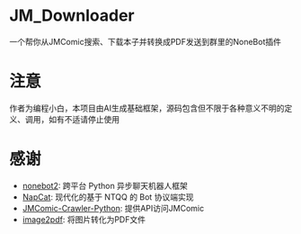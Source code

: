 # JM_Downloader
一个帮你从JMComic搜索、下载本子并转换成PDF发送到群里的NoneBot插件
# 注意
作者为编程小白，本项目由AI生成基础框架，源码包含但不限于各种意义不明的定义、调用，如有不适请停止使用
# 感谢
- [nonebot2](https://github.com/nonebot/nonebot2): 跨平台 Python 异步聊天机器人框架  
- [NapCat](https://github.com/NapNeko/NapCatQQ): 现代化的基于 NTQQ 的 Bot 协议端实现
- [JMComic-Crawler-Python](https://github.com/salikx/JMComic-Crawler-Python): 提供API访问JMComic
- [image2pdf](https://github.com/salikx/image2pdf): 将图片转化为PDF文件
